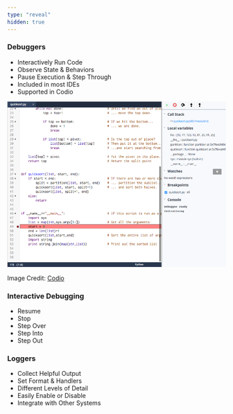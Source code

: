 ```yaml
---
type: "reveal"
hidden: true
---
```

<section>
    <h3>Debuggers</h3>
    <ul>
        <li>Interactively Run Code</li>
        <li>Observe State & Behaviors</li>
        <li>Pause Execution & Step Through</li>
        <li>Included in most IDEs</li>
        <li>Supported in Codio</li>
    </ul>
</section>
<section>
    <img class="plain stretch" src="/images/7/debug-started.png">
    <p class="imagecredit">Image Credit: <a href="https://docs.codio.com/project/ide/features/#debugging">Codio</a></p>
</section>
<section>
    <h3>Interactive Debugging</h3>
    <ul>
        <li>Resume</li>
        <li>Stop</li>
        <li>Step Over</li>
        <li>Step Into</li>
        <li>Step Out</li>
    </ul>
</section>
<section>
    <h3>Loggers</h3>
    <ul>
        <li>Collect Helpful Output</li>
        <li>Set Format & Handlers</li>
        <li>Different Levels of Detail</li>
        <li>Easily Enable or Disable</li>
        <li>Integrate with Other Systems</li>
    </ul>
</section>